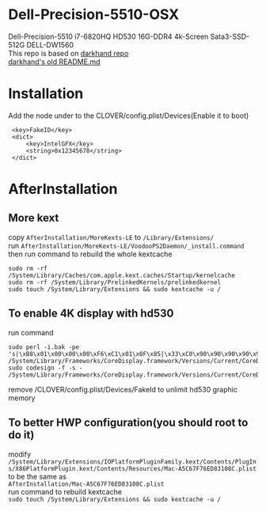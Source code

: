 # Dell-Precision-5510-OSX
Dell-Precision-5510 i7-6820HQ HD530 16G-DDR4 4k-Screen Sata3-SSD-512G DELL-DW1560  
This repo is based on
[darkhand repo](https://github.com/darkhandz/XPS15-9550-Sierra)  
[darkhand's old README.md](https://github.com/soulomoon/XPS15-9550-Sierra)  
# Installation
Add the node under to the CLOVER/config.plist/Devices(Enable it to boot)
```
 <key>FakeID</key>
 <dict>
     <key>IntelGFX</key>
     <string>0x12345678</string>
 </dict>
```
# AfterInstallation
## More kext
copy `AfterInstallation/MoreKexts-LE` to `/Library/Extensions/`  
run `AfterInstallation/MoreKexts-LE/VoodooPS2Daemon/_install.command`  
then run command to rebuild the whole kextcache  
```
sudo rm -rf /System/Library/Caches/com.apple.kext.caches/Startup/kernelcache
sudo rm -rf /System/Library/PrelinkedKernels/prelinkedkernel
sudo touch /System/Library/Extensions && sudo kextcache -u /
```

## To enable 4K display with hd530
run command   
```
sudo perl -i.bak -pe 's|\xB8\x01\x00\x00\x00\xF6\xC1\x01\x0F\x85|\x33\xC0\x90\x90\x90\x90\x90\x90\x90\xE9|sg' /System/Library/Frameworks/CoreDisplay.framework/Versions/Current/CoreDisplay
sudo codesign -f -s - /System/Library/Frameworks/CoreDisplay.framework/Versions/Current/CoreDisplay
```
remove /CLOVER/config.plist/Devices/FakeId to unlimit hd530 graphic memory
## To better HWP configuration(you should root to do it)
modify  
`/System/Library/Extensions/IOPlatformPluginFamily.kext/Contents/PlugIns/X86PlatformPlugin.kext/Contents/Resources/Mac-A5C67F76ED83108C.plist`
to be the same as  
`AfterInstallation/Mac-A5C67F76ED83108C.plist`  
run command to rebuild kextcache  
`sudo touch /System/Library/Extensions && sudo kextcache -u /`

